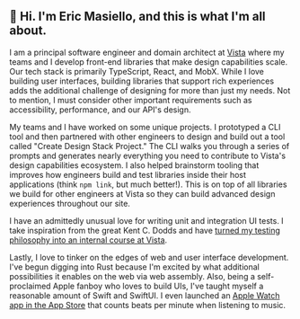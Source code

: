 ## <span aria-label="waving hand">👋</span> Hi. I'm Eric Masiello, and this is what I'm all about.

I am a principal software engineer and domain architect at [Vista](https://vista.com/) where my teams and I develop front-end libraries that make design capabilities scale. Our tech stack is primarily TypeScript, React, and MobX. While I love building user interfaces, building libraries that support rich experiences adds the additional challenge of designing for more than just my needs. Not to mention, I must consider other important requirements such as accessibility, performance, and our API's design.

My teams and I have worked on some unique projects. I prototyped a CLI tool and then partnered with other engineers to design and build out a tool called "Create Design Stack Project." The CLI walks you through a series of prompts and generates nearly everything you need to contribute to Vista's design capabilities ecosystem. I also helped brainstorm tooling that improves how engineers build and test libraries inside their host applications (think `npm link`, but much better!). This is on top of all libraries we build for other engineers at Vista so they can build advanced design experiences throughout our site.

I have an admittedly unusual love for writing unit and integration UI tests. I take inspiration from the great Kent C. Dodds and have [turned my testing philosophy into an internal course at Vista](https://gitlab.com/ericmasiello/testing-react-workshop).

Lastly, I love to tinker on the edges of web and user interface development. I've begun digging into Rust because I'm excited by what additional possibilities it enables on the web via web assembly. Also, being a self-proclaimed Apple fanboy who loves to build UIs, I've taught myself a reasonable amount of Swift and SwiftUI. I even launched an [Apple Watch app in the App Store](https://apps.apple.com/us/app/tap-4-bpm/id1521303621) that counts beats per minute when listening to music.
